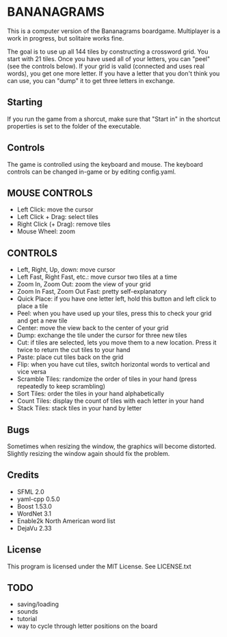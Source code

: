 BANANAGRAMS
===========
This is a computer version of the Bananagrams boardgame. Multiplayer is a work
in progress, but solitaire works fine.

The goal is to use up all 144 tiles by constructing a crossword grid. You start
with 21 tiles. Once you have used all of your letters, you can "peel" (see the
controls below). If your grid is valid (connected and uses real words), you get
one more letter. If you have a letter that you don't think you can use, you can
"dump" it to get three letters in exchange.

Starting
--------
If you run the game from a shorcut, make sure that "Start in" in the shortcut
properties is set to the folder of the executable.

Controls
--------

The game is controlled using the keyboard and mouse. The keyboard controls can
be changed in-game or by editing config.yaml.

MOUSE CONTROLS
--------------

 * Left Click: move the cursor
 * Left Click + Drag: select tiles
 * Right Click (+ Drag): remove tiles
 * Mouse Wheel: zoom

CONTROLS
--------

* Left, Right, Up, down: move cursor
* Left Fast, Right Fast, etc.: move cursor two tiles at a time
* Zoom In, Zoom Out: zoom the view of your grid
* Zoom In Fast, Zoom Out Fast: pretty self-explanatory
* Quick Place: if you have one letter left, hold this button and left click to
  place a tile
* Peel: when you have used up your tiles, press this to check your grid and get
  a new tile
* Center: move the view back to the center of your grid
* Dump: exchange the tile under the cursor for three new tiles
* Cut: if tiles are selected, lets you move them to a new location. Press it
  twice to return the cut tiles to your hand
* Paste: place cut tiles back on the grid
* Flip: when you have cut tiles, switch horizontal words to vertical and vice
  versa
* Scramble Tiles: randomize the order of tiles in your hand (press repeatedly to
  keep scrambling)
* Sort Tiles: order the tiles in your hand alphabetically
* Count Tiles: display the count of tiles with each letter in your hand
* Stack Tiles: stack tiles in your hand by letter

Bugs
----
Sometimes when resizing the window, the graphics will become distorted. Slightly
resizing the window again should fix the problem.

Credits
-------
 * SFML 2.0
 * yaml-cpp 0.5.0
 * Boost 1.53.0
 * WordNet 3.1
 * Enable2k North American word list
 * DejaVu 2.33

License
-------
This program is licensed under the MIT License. See LICENSE.txt

TODO
----
 * saving/loading
 * sounds
 * tutorial
 * way to cycle through letter positions on the board
